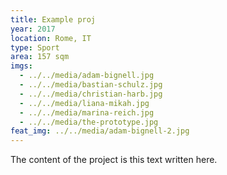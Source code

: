 ```yaml
---
title: Example proj
year: 2017
location: Rome, IT
type: Sport
area: 157 sqm
imgs:
  - ../../media/adam-bignell.jpg
  - ../../media/bastian-schulz.jpg
  - ../../media/christian-harb.jpg
  - ../../media/liana-mikah.jpg
  - ../../media/marina-reich.jpg
  - ../../media/the-prototype.jpg
feat_img: ../../media/adam-bignell-2.jpg
---
```


The content of the project is this text written here.
